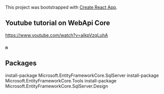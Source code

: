 This project was bootstrapped with [Create React App](https://github.com/facebook/create-react-app).

## Youtube tutorial on WebApi Core

https://www.youtube.com/watch?v=aIkpVzqLuhA

### `n`

## Packages
install-package Microsoft.EntityFrameworkCore.SqlServer
install-package Microsoft.EntityFrameworkCore.Tools
install-package Microsoft.EntityFrameworkCore.SqlServer.Design
